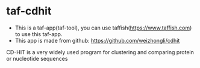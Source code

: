 # taf-cdhit

- This is a taf-app(taf-tool), you can use taffish(https://www.taffish.com) to use this taf-app.
- This app is made from github: https://github.com/weizhongli/cdhit

CD-HIT is a very widely used program for clustering and comparing protein or nucleotide sequences
